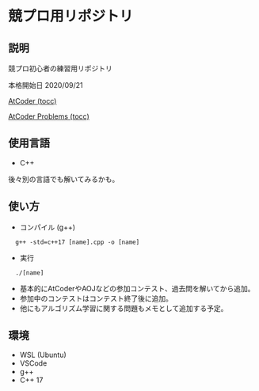 # 競プロ用リポジトリ
## 説明

競プロ初心者の練習用リポジトリ

本格開始日 2020/09/21

[AtCoder (tocc)](https://atcoder.jp/users/tocc)

[AtCoder Problems (tocc)](https://kenkoooo.com/atcoder/#/table/tocc)

## 使用言語
- C++

後々別の言語でも解いてみるかも。

## 使い方
- コンパイル (g++)
```
  g++ -std=c++17 [name].cpp -o [name]
```
- 実行
```
  ./[name]
```
- 基本的にAtCoderやAOJなどの参加コンテスト、過去問を解いてから追加。
- 参加中のコンテストはコンテスト終了後に追加。
- 他にもアルゴリズム学習に関する問題もメモとして追加する予定。

## 環境
- WSL (Ubuntu)
- VSCode
- g++
- C++ 17
